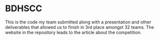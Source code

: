 # BDHSCC
This is the code my team submitted along with a presentation and other deliverables that allowed us to finish in 3rd place amongst 32 teams. The website in the repository leads to the article about the competition.
